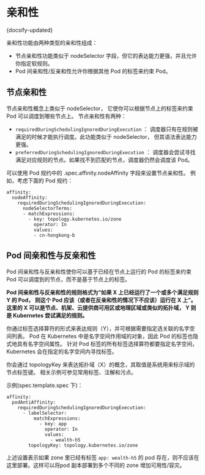 # 亲和性
{docsify-updated}

亲和性功能由两种类型的亲和性组成：

+ 节点亲和性功能类似于 nodeSelector 字段，但它的表达能力更强，并且允许你指定软规则。
+ Pod 间亲和性/反亲和性允许你根据其他 Pod 的标签来约束 Pod。

## 节点亲和性 
节点亲和性概念上类似于 nodeSelector， 它使你可以根据节点上的标签来约束 Pod 可以调度到哪些节点上。 节点亲和性有两种：

+ `requiredDuringSchedulingIgnoredDuringExecution` ： 调度器只有在规则被满足的时候才能执行调度。此功能类似于 nodeSelector， 但其语法表达能力更强。
+ `preferredDuringSchedulingIgnoredDuringExecution` ： 调度器会尝试寻找满足对应规则的节点。如果找不到匹配的节点，调度器仍然会调度该 Pod。

可以使用 Pod 规约中的 .spec.affinity.nodeAffinity 字段来设置节点亲和性。 例如，考虑下面的 Pod 规约：
```
affinity:
  nodeAffinity:
    requiredDuringSchedulingIgnoredDuringExecution:
      nodeSelectorTerms:
      - matchExpressions:
        - key: topology.kubernetes.io/zone
          operator: In
          values:
          - cn-hongkong-b
```

## Pod 间亲和性与反亲和性
Pod 间亲和性与反亲和性使你可以基于已经在节点上运行的 Pod 的标签来约束 Pod 可以调度到的节点，而不是基于节点上的标签。

**Pod 间亲和性与反亲和性的规则格式为“如果 X 上已经运行了一个或多个满足规则 Y 的 Pod， 则这个 Pod 应该（或者在反亲和性的情况下不应该）运行在 X 上”。 这里的 X 可以是节点、机架、云提供商可用区或地理区域或类似的拓扑域， Y 则是 Kubernetes 尝试满足的规则。**

你通过标签选择算符的形式来表达规则（Y），并可根据需要指定选关联的名字空间列表。 Pod 在 Kubernetes 中是名字空间作用域的对象，因此 Pod 的标签也隐式地具有名字空间属性。 针对 Pod 标签的所有标签选择算符都要指定名字空间，Kubernetes 会在指定的名字空间内寻找标签。

你会通过 topologyKey 来表达拓扑域（X）的概念，其取值是系统用来标示域的节点标签键。 相关示例可参见常用标签、注解和污点。

示例(spec.template.spec 下)：
```
affinity:
  podAntiAffinity:
    requiredDuringSchedulingIgnoredDuringExecution:
      - labelSelector:
          matchExpressions:
            - key: app
              operator: In
              values:
                - wealth-h5
        topologyKey: topology.kubernetes.io/zone
```
上述设置表示如果 zone 里已经有标签 `app: wealth-h5` 的 pod 存在，则不应该在这里部署。这样可以将pod 副本部署到多个不同的 zone 增加可用性/容灾。